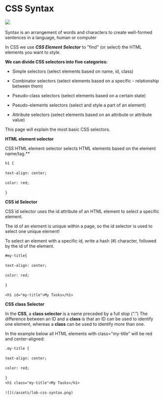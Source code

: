  

# CSS Syntax

  

[![](/assets/css-syntax.gif)](https://www.w3schools.com/whatis/whatis_css.asp)
 
  

Syntax is an arrangement of words and characters to create well-formed sentences in a language, human or computer

In CSS we use _**CSS Element Selector**_ to "find" (or select) the HTML elements you want to style.

 

**We can divide CSS selectors into five categories:**

- Simple selectors (select elements based on name, id, class)

- Combinator selectors (select elements based on a specific - relationship between them)

- Pseudo-class selectors (select elements based on a certain state)

- Pseudo-elements selectors (select and style a part of an element)

- Attribute selectors (select elements based on an attribute or attribute value)

  

This page will explain the most basic CSS selectors.

**HTML element selector**
  

CSS HTML element selector selects HTML elements based on the element name/tag.**
 

	h1 {

	text-align: center;

	color: red;

	}

  

**CSS id Selector**

  

CSS id selector uses the id attribute of an HTML element to select a specific element.

The id of an element is unique within a page, so the id selector is used to select one unique element!

To select an element with a specific id, write a hash (#) character, followed by the id of the element.

  

	#my-title{

	text-align: center;

	color: red;

	}

	<h1 id="my-title">My Tasks</h1>

  
**CSS class Selector**

In the **CSS**, a **class selector** is a name preceded by a full stop (“.”) The difference between an ID and a **class** is that an ID can be used to identify one element, whereas a **class** can be used to identify more than one.

In the example below all HTML elements with class="my-title" will be red and center-aligned:
 
	.my-title {

	text-align: center;

	color: red;

	}
	<h1 class="my-title">My Tasks</h1>

	![](/assets/lab-css-syntax.png)
